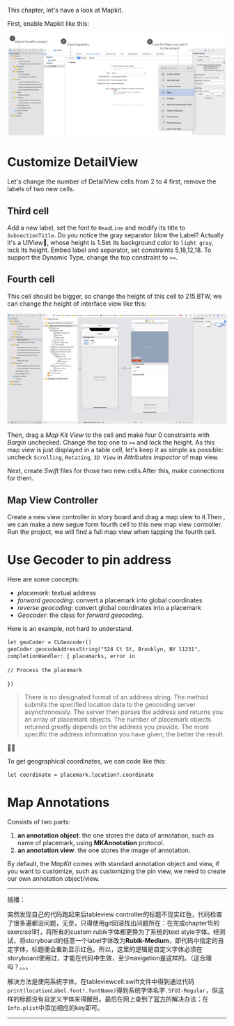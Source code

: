 This chapter, let's have a look at Mapkit.

First, enable Mapkit like this:

![enable](graph/enable.png)

# Customize DetailView

Let's change the number of DetailView cells from 2 to 4 first, remove the labels of two new cells.

## Third cell

Add a new label, set the font to `HeadLine` and modify its title to `SubsectionTitle`. Do you notice the gray separator blow the Label? Actually it's a UIView🤣, whose height is 1.Set its background color to `light gray`, lock its height. Embed label and separator, set constraints 5,18,12,18. To support the Dynamic Type, change the top constraint to `>=`.

## Fourth cell

This cell should be bigger, so change the height of this cell to 215.BTW, we can change the height of interface view like this:

![changecontrollersize](graph/changecontrollersize.png)

Then, drag a *Map Kit View* to the cell and make four 0 constraints with *Bargin* unchecked. Change the top one to `>=` and lock the height. As this map view is just displayed in a table cell, let's keep it as simple as possible: uncheck `Scrolling`, `Rotating`, `3D View` in *Attributes inspector* of map view.

Next, create *Swift* files for those two new cells.After this, make connections for them.

## Map View Controller

Create a new view controller in story board and drag a map view to it.Then , we can make a new segue form fourth cell to this new map view controller. Run the project, we will find a full map view when tapping the fourth cell.

# Use Gecoder to pin address

Here are some concepts:

* *placemark*: textual address
* *forward geocoding*: convert a placemark into global coordinates
* *reverse geocoding*: convert global coordinates into a placemark
* *Geocoder*: the class for *forward geocoding*.

Here is an example, not hard to understand.

```sw
let geoCoder = CLGeocoder()
geoCoder.geocodeAddressString("524 Ct St, Brooklyn, NY 11231", completionHandler: { placemarks, error in

// Process the placemark

})
```

> There is no designated format of an address string. The method submits the specified location data to the geocoding server asynchronously. The server then parses the address and returns you an array of placemark objects. The number of placemark objects returned greatly depends on the address you provide. The more specific the address information you have given, the better the result.

🐂🍺

To get geographical coordinates, we can code like this:

```sw
let coordinate = placemark.location?.coordinate
```

# Map Annotations

Consists of two parts:

1. **an annotation object**: the one stores the data of annotation, such as name of placemark, using **MKAnnotation** protocol.
2. **an annotation view**: the one stores the image of annotation.

By default, the *MapKit* comes with standard annotation object and view, if you want to customize, such as customizing the pin view, we need to create our own annotation object/view.

---

插播：

突然发现自己的代码跑起来后tableview controller的标题不现实红色，代码检查了很多遍都没问题，无奈，只得使用git回滚找出问题所在：在完成chapter15的exercise1时，将所有的custom rubik字体都更换为了系统的text style字体。经测试，将storyboard的任意一个label字体改为**Rubik-Medium**，即代码中指定的自定字体，标题便会重新显示红色。所以，这里的逻辑是自定义字体必须在storyboard使用过，才能在代码中生效，至少navigation是这样的。（这合理吗？。。。

解决方法是使用系统字体，在tableviewcell.swift文件中得到通过代码`print(locationLabel.font!.fontName)`得到系统字体名字`.SFUI-Regular`，但这样的标题没有自定义字体来得醒目。最后在网上查到了[官方](https://developer.apple.com/documentation/uikit/text_display_and_fonts/adding_a_custom_font_to_your_app)的解决办法：在`Info.plist`中添加相应的key即可。

---



